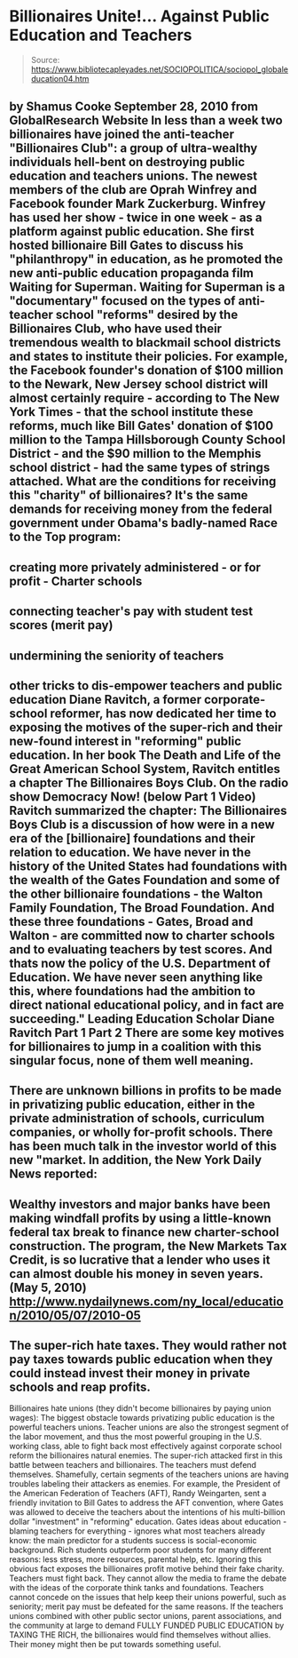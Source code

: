 # Billionaires Unite!... Against Public Education and Teachers

> Source: https://www.bibliotecapleyades.net/SOCIOPOLITICA/sociopol_globaleducation04.htm

by Shamus Cooke
September 28, 2010
from
GlobalResearch Website
In less than a week two billionaires have joined the anti-teacher
"Billionaires Club":
a group of ultra-wealthy individuals
hell-bent on destroying public education and teachers unions. The
newest members of the club are Oprah Winfrey and Facebook founder
Mark Zuckerburg.
Winfrey has used her show - twice in one week -
as a platform against public education. She first hosted billionaire Bill
Gates to discuss his "philanthropy" in education, as he promoted the new
anti-public education propaganda film Waiting for Superman.
Waiting for Superman is a "documentary" focused on the types of anti-teacher
school "reforms" desired by the Billionaires Club, who have used their
tremendous wealth to blackmail school districts and states to institute
their policies.
For example, the
Facebook founder's donation of $100 million
to the Newark, New Jersey school district will almost certainly require -
according to The New York Times - that the school institute these reforms,
much like
Bill Gates' donation of $100 million to
the Tampa Hillsborough County School District - and the $90 million to the
Memphis school district - had the same types of strings attached.
What are the conditions for receiving this "charity" of billionaires?
It's the same demands for receiving money from
the federal government under Obama's badly-named Race to the Top
program:
-
creating more privately administered -
or for profit - Charter schools
-
connecting teacher's pay with student
test scores (merit pay)
-
undermining the seniority of teachers
-
other tricks to dis-empower teachers and
public education
Diane Ravitch, a former corporate-school
reformer, has now dedicated her time to exposing the motives of the
super-rich and their new-found interest in "reforming" public education.
In her book
The Death and Life of the Great American School System,
Ravitch entitles a chapter The Billionaires Boys Club.
On the radio show Democracy Now! (below
Part 1 Video) Ravitch
summarized the chapter:
The Billionaires Boys Club is a discussion
of how were in a new era of the [billionaire] foundations and their
relation to education. We have never in the history of the United States
had foundations with the wealth of the Gates Foundation and some of the
other billionaire foundations - the Walton Family Foundation, The Broad
Foundation.
And these three foundations - Gates, Broad
and Walton - are committed now to charter schools and to evaluating
teachers by test scores. And thats now the policy of the U.S.
Department of Education. We have never seen anything like this, where
foundations had the ambition to direct national educational policy, and
in fact are succeeding."
Leading Education Scholar Diane Ravitch
Part 1
Part 2
There are some key motives for billionaires to
jump in a coalition with this singular focus, none of them well meaning.
-
There are unknown billions in profits to
be made in privatizing public education, either in the private
administration of schools, curriculum companies, or wholly
for-profit schools. There has been much talk in the investor world
of this new "market.
In addition, the New York Daily News
reported:
-
Wealthy investors and major banks
have been making windfall profits by using a little-known
federal tax break to finance new charter-school construction.
The program, the New Markets Tax Credit, is so lucrative that a
lender who uses it can almost double his money in seven years.
(May 5, 2010)
http://www.nydailynews.com/ny_local/education/2010/05/07/2010-05
-
The super-rich hate taxes. They would
rather not pay taxes towards public education when they could
instead invest their money in private schools and reap profits.
-
Billionaires hate unions (they didn't
become billionaires by paying union wages): The biggest obstacle
towards privatizing public education is the powerful teachers
unions. Teacher unions are also the strongest segment of the labor
movement, and thus the most powerful grouping in the U.S. working
class, able to fight back most effectively against corporate school
reform the billionaires natural enemies.
The super-rich attacked first in this battle
between teachers and billionaires.
The teachers must defend themselves. Shamefully,
certain segments of the teachers unions are having troubles labeling their
attackers as enemies.
For example, the President of the American Federation of Teachers (AFT),
Randy Weingarten, sent a friendly invitation to
Bill Gates to address the AFT
convention, where Gates was allowed to deceive the teachers about the
intentions of his multi-billion dollar "investment" in "reforming"
education.
Gates ideas about education - blaming teachers for everything - ignores
what most teachers already know: the main predictor for a students success
is social-economic background.
Rich students outperform poor students for many
different reasons: less stress, more resources, parental help, etc. Ignoring
this obvious fact exposes the billionaires profit motive behind their fake
charity.
Teachers must fight back. They cannot allow the media to frame the debate
with the ideas of the corporate think tanks and foundations. Teachers cannot
concede on the issues that help keep their unions powerful, such as
seniority; merit pay must be defeated for the same reasons.
If the teachers unions combined with other public sector unions, parent
associations, and the community at large to demand FULLY FUNDED PUBLIC
EDUCATION by TAXING THE RICH, the billionaires would find themselves without
allies.
Their money might then be put towards something
useful.
